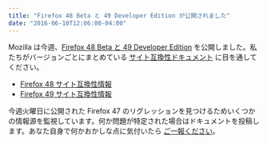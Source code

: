 ```yaml
---
title: "Firefox 48 Beta と 49 Developer Edition が公開されました"
date: "2016-06-10T12:06:00-04:00"
---
```

Mozilla は今週、[Firefox 48 Beta と 49 Developer Edition](https://www.mozilla.org/firefox/channel/) を公開しました。私たちがバージョンごとにまとめている [サイト互換性ドキュメント](https://www.fxsitecompat.dev/ja/docs/) に目を通してください。

* [Firefox 48 サイト互換性情報](https://www.fxsitecompat.dev/ja/releases/48/)
* [Firefox 49 サイト互換性情報](https://www.fxsitecompat.dev/ja/releases/49/)

今週火曜日に公開された Firefox 47 のリグレッションを見つけるためいくつかの情報源を監視しています。何か問題が特定された場合はドキュメントを投稿します。あなた自身で何かおかしな点に気付いたら [ご一報ください](https://www.fxsitecompat.dev/ja/contribute/)。
